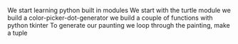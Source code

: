 We start learning python built in modules
We start with the turtle module
we build a color-picker-dot-generator
we build a couple of functions with python tkinter
To generate our paunting we loop through the painting, make a tuple
